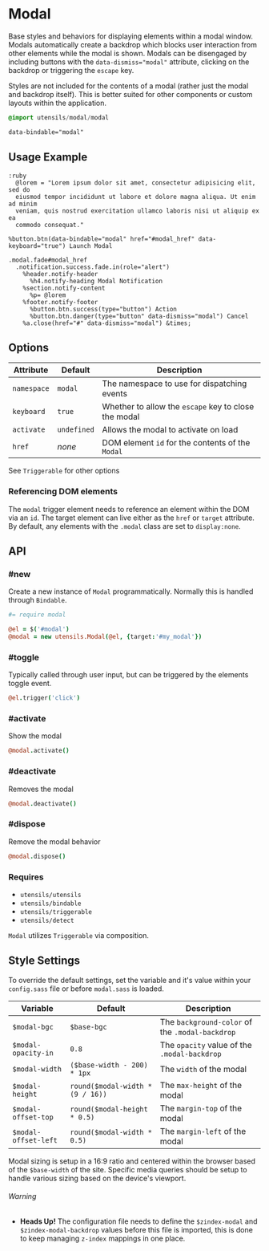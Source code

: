 
# Modal
Base styles and behaviors for displaying elements within a modal window.
Modals automatically create a backdrop which blocks user interaction
from other elements while the modal is shown. Modals can be disengaged
by including buttons with the `data-dismiss="modal"` attribute, clicking
on the backdrop or triggering the `escape` key.

Styles are not included for the contents of a modal (rather just the
modal and backdrop itself). This is better suited for other components
or custom layouts within the application.

```sass
@import utensils/modal/modal
```

```html
data-bindable="modal"
```

## Usage Example

<!--~ markup/modal.html.haml -->
```haml
:ruby
  @lorem = "Lorem ipsum dolor sit amet, consectetur adipisicing elit, sed do
  eiusmod tempor incididunt ut labore et dolore magna aliqua. Ut enim ad minim
  veniam, quis nostrud exercitation ullamco laboris nisi ut aliquip ex ea
  commodo consequat."

%button.btn(data-bindable="modal" href="#modal_href" data-keyboard="true") Launch Modal

.modal.fade#modal_href
  .notification.success.fade.in(role="alert")
    %header.notify-header
      %h4.notify-heading Modal Notification
    %section.notify-content
      %p= @lorem
    %footer.notify-footer
      %button.btn.success(type="button") Action
      %button.btn.danger(type="button" data-dismiss="modal") Cancel
    %a.close(href="#" data-dismiss="modal") &times;
```
<!-- end -->

## Options

Attribute   | Default     | Description
----------- | ----------- | -------------------------------------------
`namespace` | `modal`     | The namespace to use for dispatching events
`keyboard`  | `true`      | Whether to allow the `escape` key to close the modal
`activate`  | `undefined` | Allows the modal to activate on load
`href`      | _none_      | DOM element `id` for the contents of the `Modal`

See `Triggerable` for other options 

### Referencing DOM elements
The `modal` trigger element needs to reference an element within the DOM
via an `id`. The target element can live either as the `href` or
`target` attribute. By default, any elements with the `.modal` class are
set to `display:none`. 


## API

### #new
Create a new instance of `Modal` programmatically. Normally this is
handled through `Bindable`. 

```coffee
#= require modal

@el = $('#modal')
@modal = new utensils.Modal(@el, {target:'#my_modal'})
```

### #toggle
Typically called through user input, but can be triggered by the
elements toggle event.

```coffee
@el.trigger('click')
```

### #activate
Show the modal

```coffee
@modal.activate()
```

### #deactivate
Removes the modal

```coffee
@modal.deactivate()
```

### #dispose
Remove the modal behavior

```coffee
@modal.dispose()
```

### Requires
- `utensils/utensils`
- `utensils/bindable`
- `utensils/triggerable`
- `utensils/detect`

`Modal` utilizes `Triggerable` via composition.


## Style Settings
To override the default settings, set the variable and it's value
within your `config.sass` file or before `modal.sass` is loaded.

Variable                  | Default                          | Description
------------------------- | -------------------------------- | -------------------------------------------
`$modal-bgc`              | `$base-bgc`                      | The `background-color` of the `.modal-backdrop`
`$modal-opacity-in`       | `0.8`                            | The `opacity` value of the `.modal-backdrop`
`$modal-width`            | `($base-width - 200) * 1px`      | The `width` of the modal
`$modal-height`           | `round($modal-width * (9 / 16))` | The `max-height` of the modal
`$modal-offset-top`       | `round($modal-height * 0.5)`     | The `margin-top` of the modal
`$modal-offset-left`      | `round($modal-width * 0.5)`      | The `margin-left` of the modal

Modal sizing is setup in a 16:9 ratio and centered within the browser
based of the `$base-width` of the site. Specific media queries should be
setup to handle various sizing based on the device's viewport.


###### Warning
- **Heads Up!** The configuration file needs to define the
  `$zindex-modal` and `$zindex-modal-backdrop` values before this file is
  imported, this is done to keep managing `z-index` mappings in one
  place.

